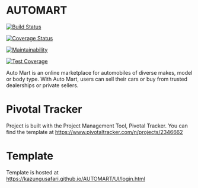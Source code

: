 # AUTOMART

[![Build Status](https://travis-ci.org/kazungusafari/AUTOMART.svg?branch=feature)](https://travis-ci.org/kazungusafari/AUTOMART)

[![Coverage Status](https://coveralls.io/repos/github/kazungusafari/AUTOMART/badge.svg?branch=feature)](https://coveralls.io/github/kazungusafari/AUTOMART?branch=feature)

[![Maintainability](https://api.codeclimate.com/v1/badges/c4b809acd8c65de039bc/maintainability)](https://codeclimate.com/github/kazungusafari/AUTOMART/maintainability)

[![Test Coverage](https://api.codeclimate.com/v1/badges/c4b809acd8c65de039bc/test_coverage)](https://codeclimate.com/github/kazungusafari/AUTOMART/test_coverage)

Auto Mart is an online marketplace for automobiles of diverse makes, model or body type. With Auto Mart, users can sell their cars or buy from trusted dealerships or private sellers.


# Pivotal Tracker
Project is built with the Project Management Tool, Pivotal Tracker. You can find the template at 
https://www.pivotaltracker.com/n/projects/2346662

# Template
Template is hosted at https://kazungusafari.github.io/AUTOMART/UI/login.html
